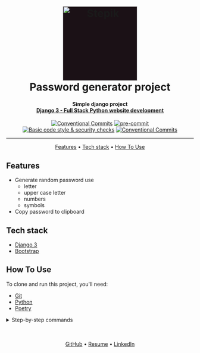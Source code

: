 <h1 align="center">
  <a href="https://stepik.org/course/101042/info">
    <img style="background-color: #1b1116" src="readme/stepik.svg"
    alt="Stepik" width="200">
  </a>
  <br>
  Password generator project
  <br>
</h1>



<h4 align="center">
    Simple django project<br>
    <a href="https://stepik.org/course/101042/info" target="_blank">
      Django 3 - Full Stack Python website development
    </a>
</h4>

<div align="center">

[![Conventional Commits](https://img.shields.io/badge/Conventional%20Commits-1.0.0-%23FE5196?logo=conventionalcommits&logoColor=white)](https://conventionalcommits.org)
[![pre-commit](https://img.shields.io/badge/pre--commit-enabled-brightgreen?logo=pre-commit)](https://github.com/pre-commit/pre-commit)
<br>
[![Basic code style & security checks](https://github.com/mrKazzila/password_generator/actions/workflows/basic_code_style_and_security_checks.yaml/badge.svg?branch=main)](https://github.com/mrKazzila/password_generator/actions/workflows/basic_code_style_and_security_checks.yaml)
[![Conventional Commits](https://img.shields.io/badge/stepik-course-green)](https://stepik.org/course/101042/info)

</div>
<hr>

<p align="center">
  <a href="#features">Features</a> •
  <a href="#tech-stack">Tech stack</a> •
  <a href="#how-to-use">How To Use</a>
</p>


## Features
* Generate random password use
  - letter
  - upper case letter
  - numbers
  - symbols
* Copy password to clipboard


## Tech stack
 - [Django 3](https://www.djangoproject.com/download/)
 - [Bootstrap](https://getbootstrap.com/docs/5.3/getting-started/introduction/)


## How To Use
To clone and run this project, you'll need:
- [Git](https://git-scm.com)
- [Python](https://www.python.org/downloads/)
- [Poetry](https://python-poetry.org/docs/#installation)


<details>
<summary>Step-by-step commands</summary>

1. Clone this repository
    ```bash
    git clone git@github.com:mrKazzila/password_generator.git
    ```

2. Go into the repository
    ```bash
    cd password_generator
     ```

3. Add settings for Poetry
    ```bash
    poetry config virtualenvs.in-project true
    ```

4. Activate env
    ```bash
    poetry shell
    ```

5. Install dependencies
    ```bash
    poetry install --no-dev
    ```

6. Go into the working dir
    ```bash
    cd app
    ```

7. Apply migrations
    ```bash
    python manage.py migrate
    ```

8. Run the app
    ```bash
    python manage.py runserver
    ```

9. Open url [http://127.0.0.1:8000/](http://127.0.0.1:8000/)

</details>

<br>
<br>
<p align="center">
  <a href="https://github.com/mrKazzila">GitHub</a> •
  <a href="https://mrkazzila.github.io/resume/">Resume</a> •
  <a href="https://www.linkedin.com/in/i-kazakov/">LinkedIn</a>
</p>
